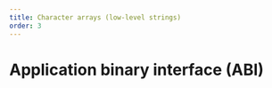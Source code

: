 ```yaml
---
title: Character arrays (low-level strings)
order: 3
---
```


# Application binary interface (ABI)

